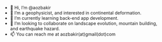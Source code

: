 - 👋 Hi, I’m @aozbakir
- 👀 I’m a geophysicist, and interested in continental deformation.
- 🌱 I’m currently learning back-end app development.
- 💞️ I’m looking to collaborate on landscape evolution, mountain building, and earthquake hazard.
- 📫 You can reach me at aozbakir(at)gmail(dot)com

<!---
aozbakir/aozbakir is a ✨ special ✨ repository because its `README.md` (this file) appears on your GitHub profile.
You can click the Preview link to take a look at your changes.
--->
